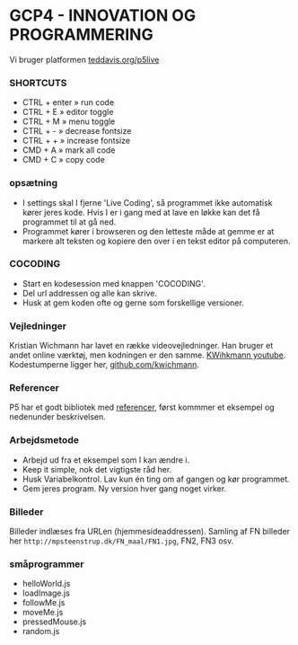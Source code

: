 # GCP4 - INNOVATION OG PROGRAMMERING

Vi bruger platformen [teddavis.org/p5live](https://teddavis.org/p5live)


### SHORTCUTS
* CTRL + enter » run code
* CTRL + E » editor toggle
* CTRL + M » menu toggle
* CTRL + - » decrease fontsize
* CTRL + + » increase fontsize
* CMD  + A » mark all code
* CMD  + C » copy code

### opsætning
* I settings skal I fjerne 'Live Coding', så programmet ikke automatisk kører jeres kode. Hvis I er i gang med at lave en løkke kan det få programmet til at gå ned.
* Programmet kører i browseren og den letteste måde at gemme er at markere alt teksten og kopiere den over i en tekst editor på computeren.

### COCODING
* Start en kodesession med knappen 'COCODING'.
* Del url addressen og alle kan skrive.
* Husk at gem koden ofte og gerne som forskellige versioner.

### Vejledninger
Kristian Wichmann har lavet en række videovejledninger. Han bruger et andet online værktøj, men kodningen er den samme. [KWihkmann youtube](https://www.youtube.com/channel/UCRSqTiVe7Rho95hNtd3hJBQ/videos). Kodestumperne ligger her, [github.com/kwichmann](https://github.com/kwichmann/Kreativ-Kodning).

### Referencer
P5 har et godt bibliotek med [referencer](https://p5js.org/reference/), først kommmer et eksempel og nedenunder beskrivelsen.

### Arbejdsmetode
* Arbejd ud fra et eksempel som I kan ændre i.
* Keep it simple, nok det vigtigste råd her.
* Husk Variabelkontrol. Lav kun én ting om af gangen og kør programmet.
* Gem jeres program. Ny version hver gang noget virker.


### Billeder
Billeder indlæses fra URLen (hjemmesideaddressen). Samling af FN billeder her `http://mpsteenstrup.dk/FN_maal/FN1.jpg`, FN2, FN3 osv.


### småprogrammer
* helloWorld.js
* loadImage.js
* followMe.js
* moveMe.js
* pressedMouse.js
* random.js
